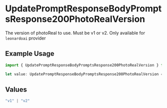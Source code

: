 # UpdatePromptResponseBodyPromptsResponse200PhotoRealVersion

The version of photoReal to use. Must be v1 or v2. Only available for `leonardoai` provider

## Example Usage

```typescript
import { UpdatePromptResponseBodyPromptsResponse200PhotoRealVersion } from "@orq-ai/node/models/operations";

let value: UpdatePromptResponseBodyPromptsResponse200PhotoRealVersion = "v1";
```

## Values

```typescript
"v1" | "v2"
```